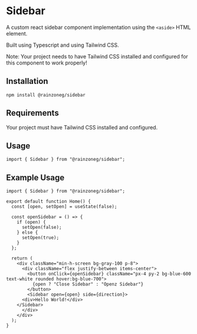 # Sidebar

A custom react sidebar component implementation using the `<aside>` HTML element.

Built using Typescript and using Tailwind CSS.

Note: Your project needs to have Tailwind CSS installed and configured for this component to work properly!

## Installation

`npm install @rainzoneg/sidebar`

## Requirements

Your project must have Tailwind CSS installed and configured.

## Usage

`import { Sidebar } from "@rainzoneg/sidebar";`

## Example Usage

```
import { Sidebar } from "@rainzoneg/sidebar";

export default function Home() {
  const [open, setOpen] = useState(false);

  const openSidebar = () => {
    if (open) {
      setOpen(false);
    } else {
      setOpen(true);
    }
  };

  return (
    <div className="min-h-screen bg-gray-100 p-8">
      <div className="flex justify-between items-center">
        <button onClick={openSidebar} className="px-4 py-2 bg-blue-600 text-white rounded hover:bg-blue-700">
          {open ? "Close Sidebar" : "Openz Sidebar"}
        </button>
        <Sidebar open={open} side={direction}>
	  <div>Hello World!</div>
	</Sidebar>
      </div>
    </div>
  );
}

```
